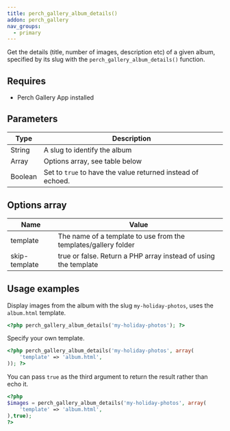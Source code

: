```yaml
---
title: perch_gallery_album_details()
addon: perch_gallery
nav_groups:
  - primary
---
```


Get the details (title, number of images, description etc) of a given album, specified by its slug with the `perch_gallery_album_details()` function.

## Requires

- Perch Gallery App installed

## Parameters

| Type | Description |
|-|-|
| String  | A slug to identify the album |
| Array   | Options array, see table below |
| Boolean | Set to `true` to have the value returned instead of echoed. |


## Options array

|Name|Value|
|-|-|
|template|The name of a template to use from the templates/gallery folder|
|skip-template|true or false. Return a PHP array instead of using the template|

## Usage examples

Display images from the album with the slug `my-holiday-photos`, uses the `album.html` template.

```php
<?php perch_gallery_album_details('my-holiday-photos'); ?>
```

Specify your own template.

```php
<?php perch_gallery_album_details('my-holiday-photos', array(
    'template' => 'album.html',
)); ?>
```

You can pass `true` as the third argument to return the result rather
than echo it.

```php
<?php
$images = perch_gallery_album_details('my-holiday-photos', array(
    'template' => 'album.html',
),true);
?>
```
